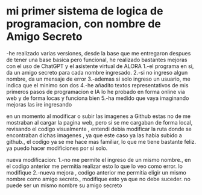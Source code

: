 <h1>mi primer sistema de logica de programacion, con nombre de Amigo Secreto</h1>
-he realizado varias versiones, desde la base que me entregaron
despues de tener una base basica pero funcional, he realizado bastantes mejoras con el uso de ChatGPT
y el asistente virtual de ALORA
1.-el programa en si, da un amigo secreto para cada nombre ingresado.
2.-si no ingreso algun nombre, da un mensaje de error
3.-ademas si solo ingreso un usuario, me indica que el minimo son dos
4.-he añadito textos representativos de mis primeros pasos de programacion e IA
lo he probado en forma online via web y de forma locas y funciona bien
5.-ha medido que vaya imaginando mejoras las ire ingresando

en un momento al modificar o subir las imagenes a Github estas no de me mostraban al cargar la pagina web, pero si se me cargaban de forma local, revisando el codigo visualmente , entendi debia modificar la ruta donde se encontraban dichas imagenes , ya que este caso ya las habia subido a github., el codigo ya se me hace mas familiar, lo que me tiene bastante feliz. ya puedo hacer modificiones por si solo.


nueva modificacion:
1.-no me permite el ingreso de un mismo nombre., en el codigo anterior me permitia realizar esto lo que lo veo como error. lo modifique
2.-nueva mejora , codigo anterior me permitia eligir un mismo nombre como amigo secreto., modifique esto ya que no debe suceder. no puede ser un mismo nombre su amigo secreto
